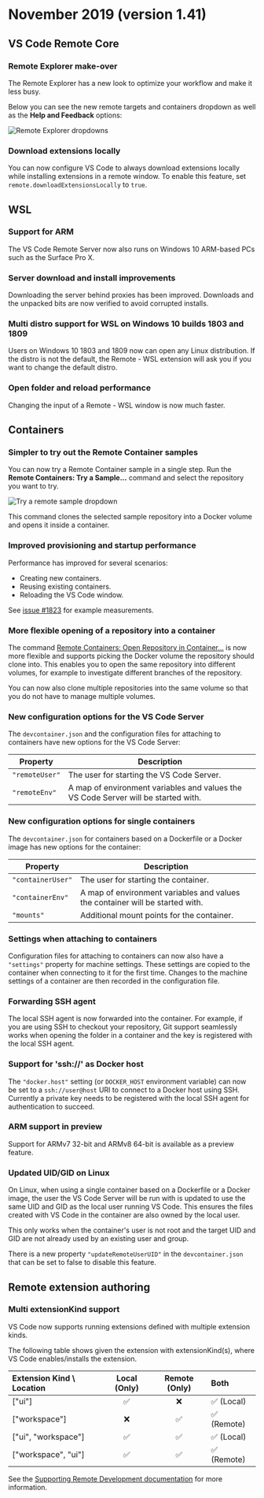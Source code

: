 # November 2019 (version 1.41)

## VS Code Remote Core

### Remote Explorer make-over

The Remote Explorer has a new look to optimize your workflow and make it less busy.

Below you can see the new remote targets and containers dropdown as well as the **Help and Feedback** options:

![Remote Explorer dropdowns](images/1_41/remote-explorer.gif)

### Download extensions locally

You can now configure VS Code to always download extensions locally while installing extensions in a remote window. To enable this feature, set `remote.downloadExtensionsLocally` to `true`.

## WSL

### Support for ARM

The VS Code Remote Server now also runs on Windows 10 ARM-based PCs such as the Surface Pro X.

### Server download and install improvements

Downloading the server behind proxies has been improved. Downloads and the unpacked bits are now verified to avoid corrupted installs.

### Multi distro support for WSL on Windows 10 builds 1803 and 1809

Users on Windows 10 1803 and 1809 now can open any Linux distribution. If the distro is not the default, the Remote - WSL extension will ask you if you want to change the default distro.

### Open folder and reload performance

Changing the input of a Remote - WSL window is now much faster.

## Containers

### Simpler to try out the Remote Container samples

You can now try a Remote Container sample in a single step. Run the **Remote Containers: Try a Sample...** command and select the repository you want to try.

![Try a remote sample dropdown](images/1_41/remote-try-sample.png)

This command clones the selected sample repository into a Docker volume and opens it inside a container.

### Improved provisioning and startup performance

Performance has improved for several scenarios:

* Creating new containers.
* Reusing existing containers.
* Reloading the VS Code window.

See [issue #1823](https://github.com/microsoft/vscode-remote-release/issues/1823#issuecomment-557157018) for example measurements.

### More flexible opening of a repository into a container

The command [Remote Containers: Open Repository in Container...](https://code.visualstudio.com/docs/remote/containers#_quick-start-open-a-public-git-repository-in-an-isolated-container-volume) is now more flexible and supports picking the Docker volume the repository should clone into. This enables you to open the same repository into different volumes, for example to investigate different branches of the repository.

You can now also clone multiple repositories into the same volume so that you do not have to manage multiple volumes.

### New configuration options for the VS Code Server

The `devcontainer.json` and the configuration files for attaching to containers have new options for the VS Code Server:

Property | Description
-|-
`"remoteUser"` | The user for starting the VS Code Server.
`"remoteEnv"` | A map of environment variables and values the VS Code Server will be started with.

### New configuration options for single containers

The `devcontainer.json` for containers based on a Dockerfile or a Docker image has new options for the container:

Property | Description
-|-
`"containerUser"` | The user for starting the container.
`"containerEnv"` | A map of environment variables and values the container will be started with.
`"mounts"` | Additional mount points for the container.

### Settings when attaching to containers

Configuration files for attaching to containers can now also have a `"settings"` property for machine settings. These settings are copied to the container when connecting to it for the first time. Changes to the machine settings of a container are then recorded in the configuration file.

### Forwarding SSH agent

The local SSH agent is now forwarded into the container. For example, if you are using SSH to checkout your repository, Git support seamlessly works when opening the folder in a container and the key is registered with the local SSH agent.

### Support for 'ssh://' as Docker host

The `"docker.host"` setting (or `DOCKER_HOST` environment variable) can now be set to a `ssh://user@host` URI to connect to a Docker host using SSH. Currently a private key needs to be registered with the local SSH agent for authentication to succeed.

### ARM support in preview

Support for ARMv7 32-bit and ARMv8 64-bit is available as a preview feature.

### Updated UID/GID on Linux

On Linux, when using a single container based on a Dockerfile or a Docker image, the user the VS Code Server will be run with is updated to use the same UID and GID as the local user running VS Code. This ensures the files created with VS Code in the container are also owned by the local user.

This only works when the container's user is not root and the target UID and GID are not already used by an existing user and group.

There is a new property `"updateRemoteUserUID"` in the `devcontainer.json ` that can be set to false to disable this feature.

## Remote extension authoring

### Multi extensionKind support

VS Code now supports running extensions defined with multiple extension kinds.

The following table shows given the extension with extensionKind(s), where VS Code enables/installs the extension.

| Extension Kind \ Location   | Local (Only) | Remote (Only)     | Both |
| :---        |    :----:   |          :----:   | :---   |
|    ["ui"]  |  ✅        | ❌    | ✅ (Local) |
| ["workspace"]   | ❌        | ✅     | ✅ (Remote) |
| ["ui", "workspace"]   | ✅       | ✅     | ✅ (Local) |
| ["workspace", "ui"]   | ✅       | ✅     | ✅ (Remote) |

See the [Supporting Remote Development documentation](https://code.visualstudio.com/api/advanced-topics/remote-extensions#incorrect-execution-location) for more information.
